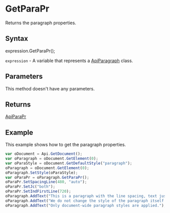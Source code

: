 # GetParaPr

Returns the paragraph properties.

## Syntax

expression.GetParaPr();

`expression` - A variable that represents a [ApiParagraph](../ApiParagraph.md) class.

## Parameters

This method doesn't have any parameters.

## Returns

[ApiParaPr](../../ApiParaPr/ApiParaPr.md)

## Example

This example shows how to get the paragraph properties.

```javascript
var oDocument = Api.GetDocument();
var oParagraph = oDocument.GetElement(0);
var oParaStyle = oDocument.GetDefaultStyle("paragraph");
oParagraph = oDocument.GetElement(0);
oParagraph.SetStyle(oParaStyle);
var oParaPr = oParagraph.GetParaPr();
oParaPr.SetSpacingLine(480, "auto");
oParaPr.SetJc("both");
oParaPr.SetIndFirstLine(720);
oParagraph.AddText("This is a paragraph with the line spacing, text justification and indent set using the paragraph style. ");
oParagraph.AddText("We do not change the style of the paragraph itself. ");
oParagraph.AddText("Only document-wide paragraph styles are applied.");
```
